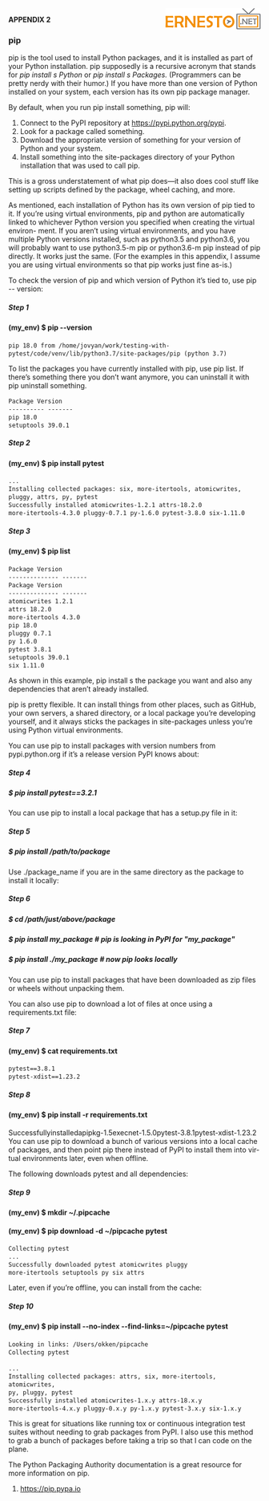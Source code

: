 <img align="right" src="../logo.png">

**APPENDIX 2**

### pip

pip is the tool used to install Python packages, and it is installed as part of
your Python installation. pip supposedly is a recursive acronym that stands
for _pip install s Python_ or _pip install s Packages._ (Programmers can be pretty
nerdy with their humor.) If you have more than one version of Python installed
on your system, each version has its own pip package manager.

By default, when you run pip install something, pip will:

1. Connect to the PyPI repository at https://pypi.python.org/pypi.
2. Look for a package called something.
3. Download the appropriate version of something for your version of Python
and your system.
4. Install something into the site-packages directory of your Python installation
that was used to call pip. 

This is a gross understatement of what pip does—it also does cool stuff like
setting up scripts defined by the package, wheel caching, and more.

As mentioned, each installation of Python has its own version of pip tied to it.
If you’re using virtual environments, pip and python are automatically linked
to whichever Python version you specified when creating the virtual environ-
ment. If you aren’t using virtual environments, and you have multiple Python
versions installed, such as python3.5 and python3.6, you will probably want to
use python3.5-m pip or python3.6-m pip instead of pip directly. It works just the
same. (For the examples in this appendix, I assume you are using virtual
environments so that pip works just fine as-is.)


To check the version of pip and which version of Python it’s tied to, use pip --
version:

##### Step 1

#### (my_env) $ pip --version

```
pip 18.0 from /home/jovyan/work/testing-with-pytest/code/venv/lib/python3.7/site-packages/pip (python 3.7)
```

To list the packages you have currently installed with pip, use pip list. If there’s
something there you don’t want anymore, you can uninstall it with pip uninstall
something.

```
Package Version
---------- -------
pip 18.0
setuptools 39.0.1
```

##### Step 2

#### (my_env) $ pip install pytest

```
...
Installing collected packages: six, more-itertools, atomicwrites,
pluggy, attrs, py, pytest
Successfully installed atomicwrites-1.2.1 attrs-18.2.0
more-itertools-4.3.0 pluggy-0.7.1 py-1.6.0 pytest-3.8.0 six-1.11.0
```

##### Step 3

#### (my_env) $ pip list

```
Package Version
-------------- -------
Package Version
-------------- -------
atomicwrites 1.2.1
attrs 18.2.0
more-itertools 4.3.0
pip 18.0
pluggy 0.7.1
py 1.6.0
pytest 3.8.1
setuptools 39.0.1
six 1.11.0
```

As shown in this example, pip install s the package you want and also any
dependencies that aren’t already installed.

pip is pretty flexible. It can install things from other places, such as GitHub,
your own servers, a shared directory, or a local package you’re developing
yourself, and it always sticks the packages in site-packages unless you’re using
Python virtual environments.

You can use pip to install packages with version numbers from pypi.python.org
if it’s a release version PyPI knows about:

##### Step 4

##### $ pip install pytest==3.2.1


You can use pip to install a local package that has a setup.py file in it:

##### Step  5

##### $ pip install /path/to/package


Use ./package_name if you are in the same directory as the package to install it
locally:

##### Step 6

##### $ cd /path/just/above/package
##### $ pip install my_package # pip is looking in PyPI for "my_package"
##### $ pip install ./my_package # now pip looks locally


You can use pip to install packages that have been downloaded as zip files or
wheels without unpacking them.

You can also use pip to download a lot of files at once using a requirements.txt file:

##### Step 7

#### (my_env) $ cat requirements.txt

```
pytest==3.8.1
pytest-xdist==1.23.2
```

##### Step 8

#### (my_env) $ pip install -r requirements.txt

Successfullyinstalledapipkg-1.5execnet-1.5.0pytest-3.8.1pytest-xdist-1.23.2
You can use pip to download a bunch of various versions into a local cache
of packages, and then point pip there instead of PyPI to install them into vir-
tual environments later, even when offline.

The following downloads pytest and all dependencies:

##### Step 9

#### (my_env) $ mkdir ~/.pipcache
#### (my_env) $ pip download -d ~/pipcache pytest

```
Collecting pytest
...
Successfully downloaded pytest atomicwrites pluggy
more-itertools setuptools py six attrs
```

Later, even if you’re offline, you can install from the cache:

##### Step 10

#### (my_env) $ pip install --no-index --find-links=~/pipcache pytest

```
Looking in links: /Users/okken/pipcache
Collecting pytest

...
Installing collected packages: attrs, six, more-itertools, atomicwrites,
py, pluggy, pytest
Successfully installed atomicwrites-1.x.y attrs-18.x.y
more-itertools-4.x.y pluggy-0.x.y py-1.x.y pytest-3.x.y six-1.x.y
```

This is great for situations like running tox or continuous integration test
suites without needing to grab packages from PyPI. I also use this method to
grab a bunch of packages before taking a trip so that I can code on the plane.


The Python Packaging Authority documentation is a great resource for more
information on pip.

1. https://pip.pypa.io



